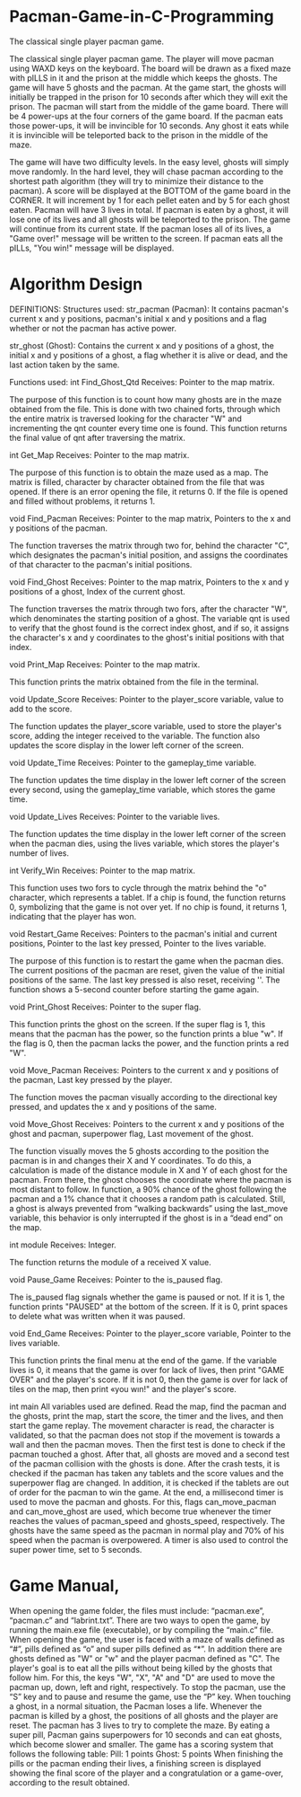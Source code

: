 # Pacman-Game-in-C-Programming
The classical single player pacman game.

The classical single player pacman game. The player will move pacman using WAXD keys on the keyboard. The board will be drawn as a fixed maze with pILLS in it and the prison at the middle which keeps the ghosts. The game will have 5 ghosts and the pacman. At the game start, the ghosts will initially be trapped in the prison for 10 seconds after which they will exit the prison. The pacman will start from the middle of the game board. There will be 4 power-ups at the four corners of the game board. If the pacman eats those power-ups, it will be invincible for 10 seconds. Any ghost it eats while it is invincible will be teleported back to the prison in the middle of the maze.

The game will have two difficulty levels. In the easy level, ghosts will simply move randomly. In the hard level, they will chase pacman according to the shortest path algorithm (they will try to minimize their distance to the pacman). A score will be displayed at the BOTTOM of the game board in the CORNER. It will increment by 1 for each pellet eaten and by 5 for each ghost eaten. Pacman will have 3 lives in total. If pacman is eaten by a ghost, it will lose one of its lives and all ghosts will be teleported to the prison. The game will continue from its current state. If the pacman loses all of its lives, a "Game over!" message will be written to the screen. If pacman eats all the pILLs, "You win!" message will be displayed.

# Algorithm Design

DEFINITIONS:
Structures used:
str_pacman (Pacman):
It contains pacman's current x and y positions, pacman's initial x and y positions and a flag whether or not the pacman has active power.

str_ghost (Ghost):
Contains the current x and y positions of a ghost, the initial x and y positions of a ghost, a flag whether it is alive or dead, and the last action taken by the same.

Functions used:
int Find_Ghost_Qtd
Receives: Pointer to the map matrix.

The purpose of this function is to count how many ghosts are in the maze obtained from the file. This is done with two chained forts, through which the entire matrix is ​​traversed looking for the character "W" and incrementing the qnt counter every time one is found. This function returns the final value of qnt after traversing the matrix.

int Get_Map
Receives: Pointer to the map matrix.

The purpose of this function is to obtain the maze used as a map. The matrix is ​​filled, character by character obtained from the file that was opened. If there is an error opening the file, it returns 0. If the file is opened and filled without problems, it returns 1.

void Find_Pacman
Receives: Pointer to the map matrix, Pointers to the x and y positions of the pacman.

The function traverses the matrix through two for, behind the character "C", which designates the pacman's initial position, and assigns the coordinates of that character to the pacman's initial positions.

void Find_Ghost
Receives: Pointer to the map matrix, Pointers to the x and y positions of a ghost, Index of the current ghost.

The function traverses the matrix through two fors, after the character "W", which denominates the starting position of a ghost. The variable qnt is used to verify that the ghost found is the correct index ghost, and if so, it assigns the character's x and y coordinates to the ghost's initial positions with that index.

void Print_Map
Receives: Pointer to the map matrix.

This function prints the matrix obtained from the file in the terminal.

void Update_Score
Receives: Pointer to the player_score variable, value to add to the score.

The function updates the player_score variable, used to store the player's score, adding the integer received to the variable. The function also updates the score display in the lower left corner of the screen.

void Update_Time
Receives: Pointer to the gameplay_time variable.

The function updates the time display in the lower left corner of the screen every second, using the gameplay_time variable, which stores the game time.

void Update_Lives
Receives: Pointer to the variable lives.

The function updates the time display in the lower left corner of the screen when the pacman dies, using the lives variable, which stores the player's number of lives.

int Verify_Win
Receives: Pointer to the map matrix.

This function uses two fors to cycle through the matrix behind the "o" character, which represents a tablet. If a chip is found, the function returns 0, symbolizing that the game is not over yet. If no chip is found, it returns 1, indicating that the player has won.

void Restart_Game
Receives: Pointers to the pacman's initial and current positions, Pointer to the last key pressed, Pointer to the lives variable.

The purpose of this function is to restart the game when the pacman dies. The current positions of the pacman are reset, given the value of the initial positions of the same. The last key pressed is also reset, receiving ''. The function shows a 5-second counter before starting the game again.

void Print_Ghost
Receives: Pointer to the super flag.

This function prints the ghost on the screen. If the super flag is 1, this means that the pacman has the power, so the function prints a blue "w". If the flag is 0, then the pacman lacks the power, and the function prints a red "W".

void Move_Pacman
Receives: Pointers to the current x and y positions of the pacman, Last key pressed by the player.

The function moves the pacman visually according to the directional key pressed, and updates the x and y positions of the same.

void Move_Ghost
Receives: Pointers to the current x and y positions of the ghost and pacman, superpower flag, Last movement of the ghost.

The function visually moves the 5 ghosts according to the position the pacman is in and changes their X and Y coordinates. To do this, a calculation is made of the distance module in X and Y of each ghost for the pacman. From there, the ghost chooses the coordinate where the pacman is most distant to follow. In function, a 90% chance of the ghost following the pacman and a 1% chance that it chooses a random path is calculated. Still, a ghost is always prevented from “walking backwards” using the last_move variable, this behavior is only interrupted if the ghost is in a “dead end” on the map.

int module
Receives: Integer.

The function returns the module of a received X value.

void Pause_Game
Receives: Pointer to the is_paused flag.

The is_paused flag signals whether the game is paused or not. If it is 1, the function prints "PAUSED" at the bottom of the screen. If it is 0, print spaces to delete what was written when it was paused.

void End_Game
Receives: Pointer to the player_score variable, Pointer to the lives variable.

This function prints the final menu at the end of the game. If the variable lives is 0, it means that the game is over for lack of lives, then print "GAME OVER" and the player's score. If it is not 0, then the game is over for lack of tiles on the map, then print «you wın!" and the player's score.

int main
All variables used are defined.
Read the map, find the pacman and the ghosts, print the map, start the score, the timer and the lives, and then start the game replay.
The movement character is read, the character is validated, so that the pacman does not stop if the movement is towards a wall and then the pacman moves.
Then the first test is done to check if the pacman touched a ghost.
After that, all ghosts are moved and a second test of the pacman collision with the ghosts is done.
After the crash tests, it is checked if the pacman has taken any tablets and the score values ​​and the superpower flag are changed. In addition, it is checked if the tablets are out of order for the pacman to win the game.
At the end, a millisecond timer is used to move the pacman and ghosts. For this, flags can_move_pacman and can_move_ghost are used, which become true whenever the timer reaches the values ​​of pacman_speed and ghosts_speed, respectively. The ghosts have the same speed as the pacman in normal play and 70% of his speed when the pacman is overpowered. A timer is also used to control the super power time, set to 5 seconds.

# Game Manual,

When opening the game folder, the files must include: “pacman.exe”, “pacman.c” and “labrint.txt”.
There are two ways to open the game, by running the main.exe file (executable), or by compiling the “main.c” file.
When opening the game, the user is faced with a maze of walls defined as “#”, pills defined as “o” and super pills defined as “*”. In addition there are ghosts defined as "W" or "w" and the player pacman defined as "C".
The player's goal is to eat all the pills without being killed by the ghosts that follow him. For this, the keys "W", "X", "A" and "D" are used to move the pacman up, down, left and right, respectively. To stop the pacman, use the “S” key and to pause and resume the game, use the “P” key.
When touching a ghost, in a normal situation, the Pacman loses a life. Whenever the pacman is killed by a ghost, the positions of all ghosts and the player are reset. The pacman has 3 lives to try to complete the maze.
By eating a super pill, Pacman gains superpowers for 10 seconds and can eat ghosts, which become slower and smaller. The game has a scoring system that follows the following table:
Pill: 1 points
Ghost: 5 points
When finishing the pills or the pacman ending their lives, a finishing screen is displayed showing the final score of the player and a congratulation or a game-over, according to the result obtained.
